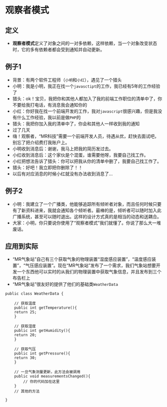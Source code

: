 # 观察者模式

## 定义
- **观察者模式**定义了对象之间的一对多依赖，这样依赖，当一个对象改变状态时，它的多有依赖者都会受到通知并自动更新。

## 例子1

- 背景：有两个软件工程师（`小明`和`小红`），遇见了一个猎头
- 小明：我是小明，我正在找一个`javasctipt`的工作，我已经有5年的工作经验了
- 猎头：ok！宝贝，我把你和其他人都加入了我的前端工作职位的清单中了，你不要给我打电话，有消息我会通知你的
- 小红：你好我在找一个前端开发的工作，我对`javascript`很感兴趣，但是我没有什么工作经验，我以前是做`PHP`的
- 猎头：我把你加入我的清单中了，你会和其他人一样收到我的通知
- 过了几天
- 嗨！观察者，“MR科技”需要一个前端开发人员，待遇从优，赶快去面试吧，别忘了把介绍费打我账户上。
- 小明收到消息后：谢谢，我马上把我的简历发过去。
- 小红收到消息后：这个家伙是个混蛋，谁需要他呀，我要自己找工作。
- 小红把想法告诉了猎头：你可以把我从你的清单中删了，我要自己找工作了。
- 猎头：好吧！我立即把你删除了！！
- 以后有对应消息的时候小红就没有办法收到消息了...

## 例子2

- 小明：我建立了一个广播类，他能够追踪所有倾听者对象，而且任何时候只要有了新资料进来，我就会通知各个倾听者。最棒的是，倾听者可以随时加入此广播系统，甚至可以随时退出。这样的设计方式真的是相当的动态和送耦合。
- 大家：小明，你只要说你使用了“观察者模式”我们就懂了。你说了那么大一堆废话。

## 应用到实际

- “MR气象站”自己有三个获取气象的物理装置“湿度感应装置”，“温度感应装置”，“气压感应装置”。现在“MR气象站”发布了一个需求，我们气象站想要开发一个东西他可以实时的从我们的物理装置中获取气象信息，并且发布到三个布告栏上
- “MR气象站”很友好的提供了他们的基础类`WeatherData`
```
public class WeatherData {

    // 获取温度
    public int getTemperature(){
	return 25;
    }

    // 获取湿度
    public int getHumidity(){
	return 20;
    }

    // 获取气压
    public int getPressure(){
	return 30;
    }

    // 一旦气象测量更新，此方法会被调用
    public void measurementsChanged(){
        // 你的代码加在这里
    }
    // 其他的方法

}
```

